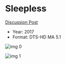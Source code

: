 # Sleepless

[Discussion Post](https://www.avsforum.com/threads/bass-eq-for-filtered-movies.2995212/post-59629094)

* Year: 2017
* Format: DTS-HD MA 5.1

![img 0](https://i.imgur.com/1yMy6VT.jpg)

![img 1](https://i.imgur.com/HnFjvlX.png)

